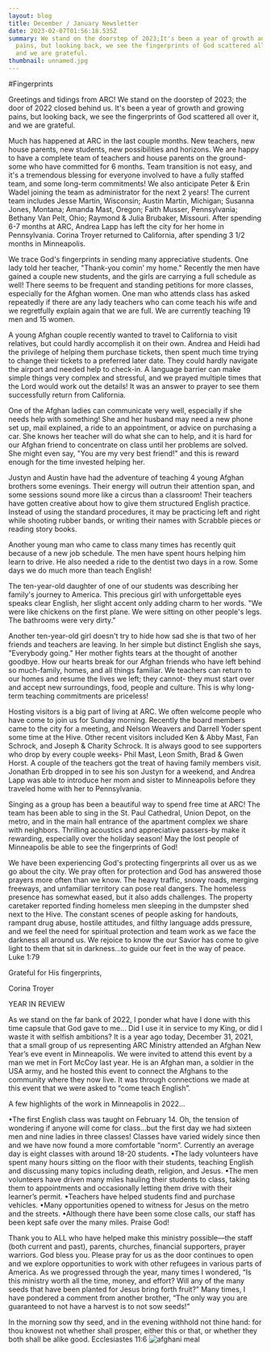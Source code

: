 ```yaml
---
layout: blog
title: December / January Newsletter
date: 2023-02-07T01:56:18.535Z
summary: We stand on the doorstep of 2023;It's been a year of growth and growing
  pains, but looking back, we see the fingerprints of God scattered all over it,
  and we are grateful.
thumbnail: unnamed.jpg
---
```


#Fingerprints
 

Greetings and tidings from ARC! We stand on the doorstep of 2023; the door of 2022 closed behind us. It's been a year of growth and growing pains, but looking back, we see the fingerprints of God scattered all over it, and we are grateful.

Much has happened at ARC in the last couple months. New teachers, new house parents, new students, new possibilities and horizons. We are happy to have a complete team of teachers and house parents on the ground- some who have committed for 6 months. Team transition is not easy, and it's a tremendous blessing for everyone involved to have a fully staffed team, and some long-term commitments! We also anticipate Peter & Erin Wadel joining the team as administrator for the next 2 years! The current team includes Jesse Martin, Wisconsin; Austin Martin, Michigan; Susanna Jones, Montana; Amanda Mast, Oregon; Faith Musser, Pennsylvania; Bethany Van Pelt, Ohio; Raymond & Julia Brubaker, Missouri. After spending 6-7 months at ARC, Andrea Lapp has left the city for her home in Pennsylvania. Corina Troyer returned to California, after spending 3 1/2 months in Minneapolis.

We trace God's fingerprints in sending many appreciative students. One lady told her teacher, "Thank-you comin' my home." Recently the men have gained a couple new students, and the girls are carrying a full schedule as well! There seems to be frequent and standing petitions for more classes, especially for the Afghan women. One man who attends class has asked repeatedly if there are any lady teachers who can come teach his wife and we regretfully explain again that we are full. We are currently teaching 19 men and 15 women.

A young Afghan couple recently wanted to travel to California to visit relatives, but could hardly accomplish it on their own. Andrea and Heidi had the privilege of helping them purchase tickets, then spent much time trying to change their tickets to a preferred later date. They could hardly navigate the airport and needed help to check-in. A language barrier can make simple things very complex and stressful, and we prayed multiple times that the Lord would work out the details! It was an answer to prayer to see them successfully return from California.

One of the Afghan ladies can communicate very well, especially if she needs help with something! She and her husband may need a new phone set up, mail explained, a ride to an appointment, or advice on purchasing a car. She knows her teacher will do what she can to help, and it is hard for our Afghan friend to concentrate on class until her problems are solved. She might even say, "You are my very best friend!" and this is reward enough for the time invested helping her.

Justyn and Austin have had the adventure of teaching 4 young Afghan brothers some evenings. Their energy will outrun their attention span, and some sessions sound more like a circus than a classroom! Their teachers have gotten creative about how to give them structured English practice. Instead of using the standard procedures, it may be practicing left and right while shooting rubber bands, or writing their names with Scrabble pieces or reading story books.

Another young man who came to class many times has recently quit because of a new job schedule. The men have spent hours helping him learn to drive. He also needed a ride to the dentist two days in a row. Some days we do much more than teach English!

The ten-year-old daughter of one of our students was describing her family's journey to America. This precious girl with unforgettable eyes speaks clear English, her slight accent only adding charm to her words. "We were like chickens on the first plane. We were sitting on other people's legs. The bathrooms were very dirty."

Another ten-year-old girl doesn't try to hide how sad she is that two of her friends and teachers are leaving. In her simple but distinct English she says, "Everybody going." Her mother fights tears at the thought of another goodbye. How our hearts break for our Afghan friends who have left behind so much-family, homes, and all things familiar. We teachers can return to our homes  and resume the lives we left; they cannot- they must start over and accept new surroundings, food, people and culture. This is why long-term teaching commitments are priceless!

Hosting visitors is a big part of living at ARC. We often welcome people who have come to join us for Sunday morning. Recently the board members came to the city for a meeting, and Nelson Weavers and Darrell Yoder spent some time at the Hive. Other recent visitors included Ken & Abby Mast, Fan Schrock, and Joseph & Charity Schrock. It is always good to see supporters who drop by every couple weeks- Phil Mast, Leon Smith, Brad & Gwen Horst. A couple of the teachers got the treat of having family members visit. Jonathan Erb dropped in to see his son Justyn for a weekend, and Andrea Lapp was able to introduce her mom and sister to Minneapolis before they traveled home with her to Pennsylvania.

Singing as a group has been a beautiful way to spend free time at ARC! The team has been able to sing in the St. Paul Cathedral, Union Depot, on the metro, and in the main hall entrance of the apartment complex we share with neighbors. Thrilling acoustics and appreciative passers-by make it rewarding, especially over the holiday season! May the lost people of Minneapolis be able to see the fingerprints of God!

We have been experiencing God's protecting fingerprints all over us as we go about the city. We pray often for protection and God has answered those prayers more often than we know. The heavy traffic, snowy roads, merging freeways, and unfamiliar territory can pose real dangers. The homeless presence has somewhat eased, but it also adds challenges. The property caretaker reported finding homeless men sleeping in the dumpster shed next to the Hive. The constant scenes of people asking for handouts, rampant drug abuse, hostile attitudes, and filthy language adds pressure, and we feel the need for spiritual protection and team work as we face the darkness all around us. We rejoice to know the our Savior has come to give light to them that sit in darkness...to guide our feet in the way of peace. Luke 1:79

 

Grateful for His fingerprints,

Corina Troyer

>
YEAR IN REVIEW
 
As we stand on the far bank of 2022, I ponder what have I done with this time capsule that God gave to me… Did I use it in service to my King, or did I waste it with selfish ambitions?
It is a year ago today, December 31, 2021, that a small group of us representing ARC Ministry attended an Afghan New Year’s eve event in Minneapolis. We were invited to attend this event by a man we met in Fort McCoy last year. He is an Afghan man, a soldier in the USA army, and he hosted this event to connect the Afghans to the community where they now live. It was through connections we made at this event that we were asked to “come teach English”.

A few highlights of the work in Minneapolis in 2022…

   •The first English class was taught on February 14. Oh, the tension of wondering if anyone will come for class…but the first day we had sixteen men and nine ladies in three classes! Classes have varied widely since then and we have now found a more comfortable “norm”. Currently an average day is eight classes with around 18-20 students.
   •The lady volunteers have spent many hours sitting on the floor with their students, teaching English and discussing many topics including death, religion, and Jesus.
   •The men volunteers have driven many miles hauling their students to class, taking them to appointments and occasionally letting them drive with their learner’s permit.
   •Teachers have helped students find and purchase vehicles.
   •Many opportunities opened to witness for Jesus on the metro and the streets.
   •Although there have been some close calls, our staff has been kept safe over the many miles. Praise God!

Thank you to ALL who have helped make this ministry possible—the staff (both current and past), parents, churches, financial supporters, prayer warriors. God bless you. Please pray for us as the door continues to open and we explore opportunities to work with other refugees in various parts of America. 
As we progressed through the year, many times I wondered, “Is this ministry worth all the time, money, and effort? Will any of the many seeds that have been planted for Jesus bring forth fruit?” Many times, I have pondered a comment from another brother, “The only way you are guaranteed to not have a harvest is to not sow seeds!”
 
 
In the morning sow thy seed, and in the evening withhold not thine hand: for thou knowest not whether shall prosper, either this or that, or whether they both shall be alike good. Ecclesiastes 11:6
![afghani meal](afghani-meal.jpg)